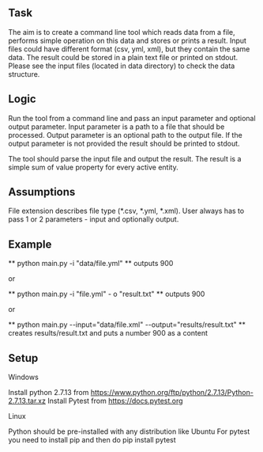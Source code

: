 ## Task

The aim is to create a command line tool which reads data from a file, performs simple operation on this data and stores or prints a result. Input files could have different format (csv, yml, xml), but they contain the same data. The result could be stored in a plain text file or printed on stdout. Please see the input files (located in data directory) to check the data structure.

## Logic

Run the tool from a command line and pass an input parameter and optional output parameter.
Input parameter is a path to a file that should be processed.
Output parameter is an optional path to the output file.
If the output parameter is not provided the result should be printed to stdout.

The tool should parse the input file and output the result. The result is a simple sum of value property for every active entity.

## Assumptions

File extension describes file type (*.csv, *.yml, *.xml).
User always has to pass 1 or 2 parameters - input and optionally output.

## Example 

** python main.py -i "data/file.yml" **
outputs 900

or 

** python main.py -i "file.yml" - o "result.txt" **
outputs 900

or

** python main.py --input="data/file.xml" --output="results/result.txt" **
creates results/result.txt and puts a number 900 as a content

## Setup 

Windows

Install python 2.7.13 from https://www.python.org/ftp/python/2.7.13/Python-2.7.13.tar.xz
Install Pytest from https://docs.pytest.org

Linux 

Python should be pre-installed with any distribution like Ubuntu
For pytest you need to install pip and then do pip install pytest
